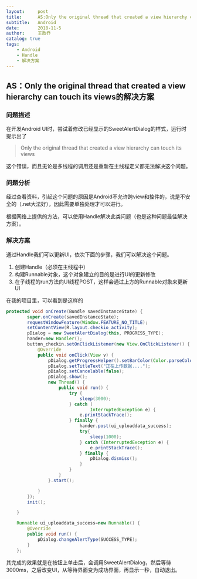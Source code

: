 ```yaml
---
layout:     post
title:      AS:Only the original thread that created a view hierarchy can touch its views的解决方案
subtitle:   Android
date:       2018-11-5
author:     王政乔
catalog: true
tags:
    - Android
    - Handle
    - 解决方案
---
```


## AS：Only the original thread that created a view hierarchy can touch its views的解决方案

### 问题描述

在开发Android UI时，尝试着修改已经显示的SweetAlertDialog的样式，运行时提示出了

> Only the original thread that created a view hierarchy can touch its views

这个错误，而且无论是多线程的调用还是重新在主线程定义都无法解决这个问题。

### 问题分析

经过查看资料，引起这个问题的原因是Android不允许跨view和控件的，说是不安全的（.net大法好），因此需要单独处理才可以进行。

根据网络上提供的方法，可以使用Handle解决此类问题（也是这种问题最佳解决方案）。

### 解决方案

通过Handle我们可以更新UI，依次下面的步骤，我们可以解决这个问题。

1. 创建Handle（必须在主线程中）
2. 构建Runnable对象，这个对象建立的目的是进行UI的更新修改
3. 在子线程的run方法向UI线程POST，这样会通过上方的Runnable对象来更新UI

在我的项目里，可以看到是这样的

```java
protected void onCreate(Bundle savedInstanceState) {
        super.onCreate(savedInstanceState);
        requestWindowFeature(Window.FEATURE_NO_TITLE);
        setContentView(R.layout.checkio_activity);
        pDialog = new SweetAlertDialog(this, PROGRESS_TYPE);
        hander=new Handler();
        button_checkin.setOnClickListener(new View.OnClickListener() {
            @Override
            public void onClick(View v) {
                pDialog.getProgressHelper().setBarColor(Color.parseColor("#A5DC86"));
                pDialog.setTitleText("正在上传数据....");
                pDialog.setCancelable(false);
                pDialog.show();
                new Thread() {
                    public void run() {
                        try {
                            sleep(3000);
                        } catch (
                                InterruptedException e) {
                            e.printStackTrace();
                        } finally {
                            hander.post(ui_uploaddata_success);
                            try{
                                sleep(1000);
                            } catch (InterruptedException e) {
                                e.printStackTrace();
                            } finally {
                                pDialog.dismiss();
                            }
                        }
                    }
                }.start();

            }
        });
        init();

    }

    Runnable ui_uploaddata_success=new Runnable() {
        @Override
        public void run() {
            pDialog.changeAlertType(SUCCESS_TYPE);
        }
    };
```

其完成的效果就是在按钮上单击后，会调用SweetAlertDialog，然后等待3000ms，之后改变UI，从等待界面变为成功界面，再显示一秒，自动退出。


